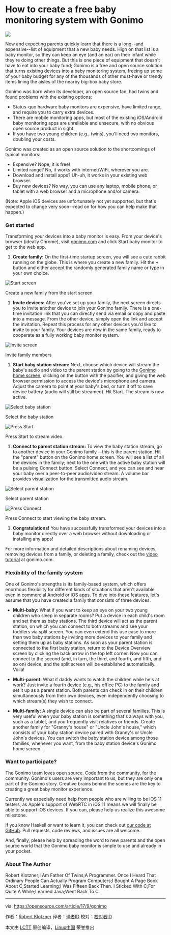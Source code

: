 How to create a free baby monitoring system with Gonimo
======
![](https://opensource.com/sites/default/files/styles/image-full-size/public/lead-images/baby.png?itok=7jyDs9vE)

New and expecting parents quickly learn that there is a long--and expensive--list of equipment that a new baby needs. High on that list is a baby monitor, so they can keep an eye (and an ear) on their infant while they're doing other things. But this is one piece of equipment that doesn't have to eat into your baby fund; Gonimo is a free and open source solution that turns existing devices into a baby monitoring system, freeing up some of your baby budget for any of the thousands of other must-have or trendy items lining the aisles of the nearby big-box baby store.

Gonimo was born when its developer, an open source fan, had twins and found problems with the existing options:

  * Status-quo hardware baby monitors are expensive, have limited range, and require you to carry extra devices.
  * There are mobile monitoring apps, but most of the existing iOS/Android baby monitoring apps are unreliable and unsecure, with no obvious open source product in sight.
  * If you have two young children (e.g., twins), you'll need two monitors, doubling your costs.



Gonimo was created as an open source solution to the shortcomings of typical monitors:

  * Expensive? Nope, it is free!
  * Limited range? No, it works with internet/WiFi, wherever you are.
  * Download and install apps? Uh-uh, it works in your existing web browser.
  * Buy new devices? No way, you can use any laptop, mobile phone, or tablet with a web browser and a microphone and/or camera.



(Note: Apple iOS devices are unfortunately not yet supported, but that's expected to change very soon--read on for how you can help make that happen.)

### Get started

Transforming your devices into a baby monitor is easy. From your device's browser (ideally Chrome), visit [gonimo.com][1] and click Start baby monitor to get to the web app.

  1. **Create family:** On the first-time startup screen, you will see a cute rabbit running on the globe. This is where you create a new family. Hit the **+** button and either accept the randomly generated family name or type in your own choice.



![Start screen][3]


Create a new family from the start screen

  1. **Invite devices:** After you've set up your family, the next screen directs you to invite another device to join your Gonimo family. There is a one-time invitation link that you can directly send via email or copy and paste into a message. From the other device, simply open the link and accept the invitation. Repeat this process for any other devices you'd like to invite to your family. Your devices are now in the same family, ready to cooperate as a fully working baby monitor system.



![Invite screen][5]


Invite family members

  1. **Start baby station stream:** Next, choose which device will stream the baby's audio and video to the parent station by going to the [Gonimo home screen][6], clicking on the button with the pacifier, and giving the web browser permission to access the device's microphone and camera. Adjust the camera to point at your baby's bed, or turn it off to save device battery (audio will still be streamed). Hit Start. The stream is now active.



![Select baby station][8]


Select the baby station

![Press Start][10]


Press Start to stream video.

  1. **Connect to parent station stream:** To view the baby station stream, go to another device in your Gonimo family --this is the parent station. Hit the "parent" button on the Gonimo home screen. You will see a list of all the devices in the family; next to the one with the active baby station will be a pulsing Connect button. Select Connect, and you can see and hear your baby over a peer-to-peer audio/video stream. A volume bar provides visualization for the transmitted audio stream.



![Select parent station][12]


Select parent station

![Press Connect][14]


Press Connect to start viewing the baby stream.

  1. **Congratulations!** You have successfully transformed your devices into a baby monitor directly over a web browser without downloading or installing any apps!



For more information and detailed descriptions about renaming devices, removing devices from a family, or deleting a family, check out the [video tutorial][15] at gonimo.com.

### Flexibility of the family system

One of Gonimo's strengths is its family-based system, which offers enormous flexibility for different kinds of situations that aren't available even in commercial Android or iOS apps. To dive into these features, let's assume that you have created a family that consists of three devices.

  * **Multi-baby:** What if you want to keep an eye on your two young children who sleep in separate rooms? Put a device in each child's room and set them as baby stations. The third device will act as the parent station, on which you can connect to both streams and see your toddlers via split screen. You can even extend this use case to more than two baby stations by inviting more devices to your family and setting them up as baby stations. As soon as your parent station is connected to the first baby station, return to the Device Overview screen by clicking the back arrow in the top left corner. Now you can connect to the second (and, in turn, the third, and fourth, and fifth, and so on) device, and the split screen will be established automatically. Voila!


  * **Multi-parent:** What if daddy wants to watch the children while he's at work? Just invite a fourth device (e.g., his office PC) to the family and set it up as a parent station. Both parents can check in on their children simultaneously from their own devices, even independently choosing to which stream(s) they wish to connect.


  * **Multi-family:** A single device can also be part of several families. This is very useful when your baby station is something that's always with you, such as a tablet, and you frequently visit relatives or friends. Create another family for "Granny's house" or "Uncle John's house," which consists of your baby station device paired with Granny's or Uncle John's devices. You can switch the baby station device among those families, whenever you want, from the baby station device's Gonimo home screen.



### Want to participate?

The Gonimo team loves open source. Code from the community, for the community. Gonimo's users are very important to us, but they are only one part of the Gonimo story. Creative brains behind the scenes are the key to creating a great baby monitor experience.

Currently we especially need help from people who are willing to be iOS 11 testers, as Apple's support of WebRTC in iOS 11 means we will finally be able to support iOS devices. If you can, please help us realize this awesome milestone.

If you know Haskell or want to learn it, you can check out [our code at GitHub][16]. Pull requests, code reviews, and issues are all welcome.

And, finally, please help by spreading the word to new parents and the open source world that the Gonimo baby monitor is simple to use and already in your pocket.

### About The Author
Robert Klotzner;I Am Father Of Twins;A Programmer. Once I Heard That Ordinary People Can Actually Program Computers;I Bought A Page Book About C;Started Learning;I Was Fifteen Back Then. I Sticked With C;For Quite A While;Learned Java;Went Back To C

--------------------------------------------------------------------------------

via: https://opensource.com/article/17/9/gonimo

作者：[Robert Klotzner][a]
译者：[译者ID](https://github.com/译者ID)
校对：[校对者ID](https://github.com/校对者ID)

本文由 [LCTT](https://github.com/LCTT/TranslateProject) 原创编译，[Linux中国](https://linux.cn/) 荣誉推出

[a]:https://opensource.com/users/robert-klotzner
[1]:https://gonimo.com/
[2]:/file/371256
[3]:https://opensource.com/sites/default/files/u128651/start-screen.png (Start screen)
[4]:/file/371236
[5]:https://opensource.com/sites/default/files/u128651/invite-screen.png (Invite screen)
[6]:https://app.gonimo.com/
[7]:/file/371231
[8]:https://opensource.com/sites/default/files/u128651/baby-select.png (Select baby station)
[9]:/file/371226
[10]:https://opensource.com/sites/default/files/u128651/baby-screen.png (Press Start)
[11]:/file/371251
[12]:https://opensource.com/sites/default/files/u128651/parent-select.png (Select parent station)
[13]:/file/371241
[14]:https://opensource.com/sites/default/files/u128651/parent-screen.png (Press Connect)
[15]:https://gonimo.com/index.php#intro
[16]:https://github.com/gonimo/gonimo
